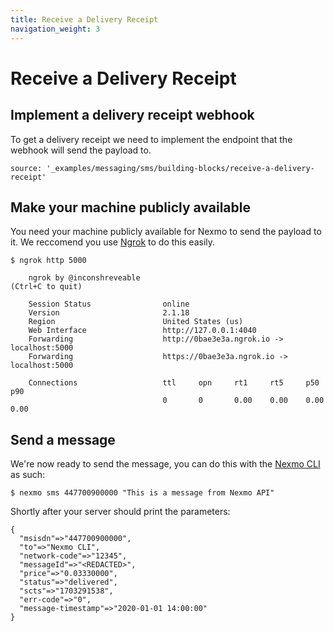 ```yaml
---
title: Receive a Delivery Receipt
navigation_weight: 3
---
```


# Receive a Delivery Receipt

## Implement a delivery receipt webhook

To get a delivery receipt we need to implement the endpoint that the webhook will send the payload to.

```tabbed_content
source: '_examples/messaging/sms/building-blocks/receive-a-delivery-receipt'
```

## Make your machine publicly available

You need your machine publicly available for Nexmo to send the payload to it. We reccomend you use [Ngrok](https://ngrok.com) to do this easily.

```
$ ngrok http 5000

    ngrok by @inconshreveable                                                                                           (Ctrl+C to quit)

    Session Status                online
    Version                       2.1.18
    Region                        United States (us)
    Web Interface                 http://127.0.0.1:4040
    Forwarding                    http://0bae3e3a.ngrok.io -> localhost:5000
    Forwarding                    https://0bae3e3a.ngrok.io -> localhost:5000

    Connections                   ttl     opn     rt1     rt5     p50     p90
                                  0       0       0.00    0.00    0.00    0.00
```

## Send a message

We're now ready to send the message, you can do this with the [Nexmo CLI](/tools) as such:

```
$ nexmo sms 447700900000 "This is a message from Nexmo API"
```

Shortly after your server should print the parameters:

```
{
  "msisdn"=>"447700900000",
  "to"=>"Nexmo CLI",
  "network-code"=>"12345",
  "messageId"=>"<REDACTED>",
  "price"=>"0.03330000",
  "status"=>"delivered",
  "scts"=>"1703291538",
  "err-code"=>"0",
  "message-timestamp"=>"2020-01-01 14:00:00"
}
```
